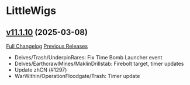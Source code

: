 # LittleWigs

## [v11.1.10](https://github.com/BigWigsMods/LittleWigs/tree/v11.1.10) (2025-03-08)
[Full Changelog](https://github.com/BigWigsMods/LittleWigs/compare/v11.1.9...v11.1.10) [Previous Releases](https://github.com/BigWigsMods/LittleWigs/releases)

- Delves/Trash/UnderpinRares: Fix Time Bomb Launcher event  
- Delves/EarthcrawlMines/MaklinDrillstab: Firebolt target, timer updates  
- Update zhCN (#1297)  
- WarWithin/OperationFloodgate/Trash: Timer update  
